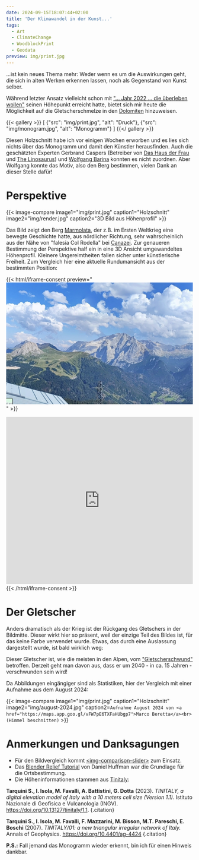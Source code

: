 ```yaml
---
date: 2024-09-15T18:07:44+02:00
title: 'Der Klimawandel in der Kunst...'
tags:
  - Art
  - ClimateChange
  - WoodblockPrint
  - Geodata
preview: img/print.jpg
---
```


...ist kein neues Thema mehr: Weder wenn es um die Auswirkungen geht, die sich in alten Werken erkennen lassen, noch als Gegenstand von Kunst selber.
<!--more-->

Während letzter Ansatz vielleicht schon mit ["… Jahr 2022 … die überleben wollen"](https://de.wikipedia.org/wiki/%E2%80%A6_Jahr_2022_%E2%80%A6_die_%C3%BCberleben_wollen) seinen Höhepunkt erreicht hatte, bietet sich mir heute die Möglichkeit auf die Gletscherschmelze in den [Dolomiten](https://de.wikipedia.org/wiki/Dolomiten) hinzuweisen.

{{< gallery >}}
[
  {"src": "img/print.jpg", "alt": "Druck"},
  {"src": "img/monogram.jpg", "alt": "Monogramm"}
]
{{</ gallery >}}

Diesen Holzschnitt habe ich vor einigen Wochen erworben und es lies sich nichts über das Monogramm und damit den Künstler herausfinden. Auch die geschätzten Experten Gerbrand Caspers (Betreiber von [Das Haus der Frau](https://www.dashausderfrau.nl/) und [The Linosaurus](https://gerrie-thefriendlyghost.blogspot.com/)) und [Wolfgang Barina](http://www.wolfgang-barina.de/kunst/) konnten es nicht zuordnen. Aber Wolfgang konnte das Motiv, also den Berg bestimmen, vielen Dank an dieser Stelle dafür!

# Perspektive

{{< image-compare image1="img/print.jpg" caption1="Holzschnitt" image2="img/render.jpg" caption2="3D Bild aus Höhenprofil" >}}

Das Bild zeigt den Berg [Marmolata](https://de.wikipedia.org/wiki/Marmolata), der z.B. im Ersten Weltkrieg eine bewegte Geschichte hatte, aus nördlicher Richtung, sehr wahrscheinlich aus der Nähe von "falesia Col Rodella" bei [Canazei](https://de.wikipedia.org/wiki/Canazei). Zur genaueren Bestimmung der Perspektive half ein in eine 3D Ansicht umgewandeltes Höhenprofil. Kleinere Ungereimtheiten fallen sicher unter künstlerische Freiheit. Zum Vergleich hier eine aktuelle Rundumansicht aus der bestimmten Position:

{{< html/iframe-consent  preview="<img class='video-preview' src='img/preview.jpg' alt='Vorschau'>" >}}
  <iframe src="https://www.google.com/maps/embed?pb=!4v1726427311620!6m8!1m7!1sCAoSLEFGMVFpcE1hWDRoN0Z5NExFdlpaSFFQUXh4NV9MZ3g0aHRYY1d0d0NKMWVS!2m2!1d46.495287!2d11.7513511!3f98.78276099443083!4f4.4556945190209944!5f1.4219312166764295" width="100%" height="450" style="border:0;" allowfullscreen="" loading="lazy" referrerpolicy="no-referrer-when-downgrade"></iframe>
{{< /html/iframe-consent >}}

# Der Gletscher

Anders dramatisch als der Krieg ist der Rückgang des Gletschers in der Bildmitte. Dieser wirkt hier so präsent, weil der einzige Teil des Bildes ist, für das keine Farbe verwendet wurde. Etwas, das durch eine Auslassung dargestellt wurde, ist bald wirklich weg:

Dieser Gletscher ist, wie die meisten in den Alpen, vom ["Gletscherschwund"](https://de.wikipedia.org/wiki/Gletscherschwund_seit_1850) betroffen. Derzeit geht man davon aus, dass er um 2040 - in ca. 15 Jahren - verschwunden sein wird!

Da Abbildungen eingängiger sind als Statistiken, hier der Vergleich mit einer Aufnahme aus dem August 2024:

{{< image-compare image1="img/print.jpg" caption1="Holzschnitt" image2="img/august-2024.jpg" caption2=`Aufnahme August 2024 von <a href="https://maps.app.goo.gl/vFW7pE6TXFaHUbgp7">Marco Beretta</a><br>(Himmel beschnitten)` >}}

# Anmerkungen und Danksagungen
* Für den Bildvergleich kommt [&lt;img-comparison-slider&gt;](https://img-comparison-slider.sneas.io/examples.html) zum Einsatz.
* Das [Blender Relief Tutorial](https://somethingaboutmaps.wordpress.com/blender-relief-tutorial-getting-set-up/) von Daniel Huffman war die Grundlage für die Ortsbestimmung.
* Die Höheninformationen stammen aus [Tinitaly](https://tinitaly.pi.ingv.it/):

**Tarquini S., I. Isola, M. Favalli, A. Battistini, G. Dotta** (2023). *TINITALY, a digital elevation model of Italy with a 10 meters cell size (Version 1.1).* Istituto Nazionale di Geofisica e Vulcanologia (INGV). https://doi.org/10.13127/tinitaly/1.1.
{.citation}

**Tarquini S., I. Isola, M. Favalli, F. Mazzarini, M. Bisson, M.T. Pareschi, E. Boschi** (2007). *TINITALY/01: a new triangular irregular network of Italy.* Annals of Geophysics. https://doi.org/10.4401/ag-4424
{.citation}

**P.S.:** Fall jemand das Monogramm wieder erkennt, bin ich für einen Hinweis dankbar.
